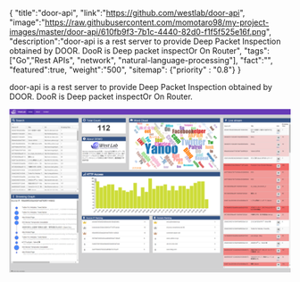 {
    "title":"door-api",
    "link":"https://github.com/westlab/door-api",
    "image":"https://raw.githubusercontent.com/momotaro98/my-project-images/master/door-api/610fb9f3-7b1c-4440-82d0-f1f5f525e16f.png",
    "description":"door-api is a rest server to provide Deep Packet Inspection obtained by DOOR. DooR is Deep packet inspectOr On Router",
    "tags":["Go","Rest APIs", "network", "natural-language-processing"],
    "fact":"",
    "featured":true,
    "weight":"500",
    "sitemap": {"priority" : "0.8"}
}

<p>door-api is a rest server to provide Deep Packet Inspection obtained by DOOR. DooR is Deep packet inspectOr On Router.</p>
<img src="https://raw.githubusercontent.com/momotaro98/my-project-images/master/door-api/610fb9f3-7b1c-4440-82d0-f1f5f525e16f.png">